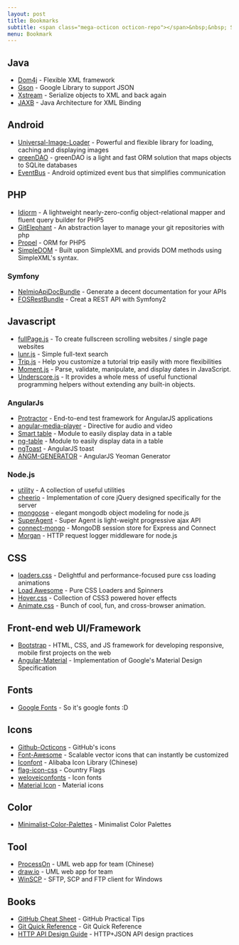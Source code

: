 ```yaml
---
layout: post
title: Bookmarks
subtitle: <span class="mega-octicon octicon-repo"></span>&nbsp;&nbsp; Some useful links - libs - tools - books
menu: Bookmark
---
```


## Java
- [Dom4j](https://dom4j.github.io/) - Flexible XML framework
- [Gson](https://github.com/google/gson) - Google Library to support JSON
- [Xstream](http://x-stream.github.io/index.html) -  Serialize objects to XML and back again
- [JAXB](https://jaxb.java.net/) - Java Architecture for XML Binding

## Android
- [Universal-Image-Loader](https://github.com/nostra13/Android-Universal-Image-Loader) - Powerful and flexible library for loading, caching and displaying images
- [greenDAO](http://greendao-orm.com/) - greenDAO is a light and fast ORM solution that maps objects to SQLite databases
- [EventBus](http://greenrobot.github.io/EventBus/) - Android optimized event bus that simplifies communication

## PHP
- [Idiorm](https://github.com/j4mie/idiorm/) - A lightweight nearly-zero-config object-relational mapper and fluent query builder for PHP5
- [GitElephant](https://github.com/matteosister/GitElephant) - An abstraction layer to manage your git repositories with php
- [Propel](https://github.com/propelorm/Propel) - ORM for PHP5
- [SimpleDOM](https://code.google.com/archive/p/simpledom/) - Built upon SimpleXML and provids DOM methods using SimpleXML's syntax.

### Symfony
- [NelmioApiDocBundle](https://github.com/nelmio/NelmioApiDocBundle) - Generate a decent documentation for your APIs
- [FOSRestBundle](http://symfony.com/doc/current/bundles/FOSRestBundle/index.html) - Creat a REST API with Symfony2

## Javascript
- [fullPage.js](http://alvarotrigo.com/fullPage/) - To create fullscreen scrolling websites / single page websites
- [lunr.js](http://lunrjs.com/) - Simple full-text search
- [Trip.js](http://eragonj.github.io/Trip.js/index.html) - Help you customize a tutorial trip easily with more flexibilities
- [Moment.js](http://momentjs.com/) - Parse, validate, manipulate, and display dates in JavaScript.
- [Underscore.js](http://underscorejs.org/) - It provides a whole mess of useful functional programming helpers without extending any built-in objects.

### AngularJs
- [Protractor](http://angular.github.io/protractor) - End-to-end test framework for AngularJS applications
- [angular-media-player](https://github.com/colthreepv/angular-media-player) - Directive for audio and video
- [Smart table](http://lorenzofox3.github.io/smart-table-website/) - Module to easily display data in a table
- [ng-table](http://esvit.github.io/ng-table/#/) - Module to easily display data in a table
- [ngToast](https://github.com/tameraydin/ngToast) - AngularJS toast
- [ANGM-GENERATOR](http://newaeonweb.com.br/generator-angm/) - AngularJS Yeoman Generator

### Node.js
- [utility](https://github.com/node-modules/utility) - A collection of useful utilities
- [cheerio](https://github.com/cheeriojs/cheerio) - Implementation of core jQuery designed specifically for the server
- [mongoose](http://mongoosejs.com/) - elegant mongodb object modeling for node.js
- [SuperAgent](http://visionmedia.github.io/superagent/) - Super Agent is light-weight progressive ajax API
- [connect-mongo](https://github.com/kcbanner/connect-mongo) - MongoDB session store for Express and Connect
- [Morgan](https://github.com/expressjs/morgan) - HTTP request logger middleware for node.js

## CSS
- [loaders.css](https://connoratherton.com/loaders) - Delightful and performance-focused pure css loading animations
- [Load Awesome](http://github.danielcardoso.net/load-awesome/animations.html) - Pure CSS Loaders and Spinners 
- [Hover.css](http://ianlunn.github.io/Hover/) - Collection of CSS3 powered hover effects
- [Animate.css](https://github.com/daneden/animate.css) - Bunch of cool, fun, and cross-browser animation. 

## Front-end web UI/Framework
- [Bootstrap](http://getbootstrap.com/) - HTML, CSS, and JS framework for developing responsive, mobile first projects on the web
- [Angular-Material](https://material.angularjs.org/latest/) - Implementation of Google's Material Design Specification

## Fonts
- [Google Fonts](https://www.google.com/fonts) - So it's google fonts :D

## Icons
- [Github-Octicons](https://octicons.github.com/) - GitHub's icons
- [Font-Awesome](https://fortawesome.github.io/Font-Awesome/) - Scalable vector icons that can instantly be customized
- [Iconfont](http://www.iconfont.cn/) - Alibaba Icon Library (Chinese)
- [flag-icon-css](http://lipis.github.io/flag-icon-css/) - Country Flags
- [weloveiconfonts](http://weloveiconfonts.com/) - Icon fonts
- [Material Icon](https://design.google.com/icons/#ic_accessibility) - Material icons

## Color
- [Minimalist-Color-Palettes](https://www.behance.net/gallery/32154055/Minimalist-Color-Palettes-2015) - Minimalist Color Palettes

## Tool
- [ProcessOn](https://www.processon.com/) - UML web app for team (Chinese)
- [draw.io](https://www.draw.io/) - UML web app for team
- [WinSCP](https://winscp.net/eng/download.php) - SFTP, SCP and FTP client for Windows

## Books
- [GitHub Cheat Sheet](https://github.com/tiimgreen/github-cheat-sheet) - GitHub Practical Tips
- [Git Quick Reference](http://jonas.nitro.dk/git/quick-reference.html) - Git Quick Reference
- [HTTP API Design Guide](https://geemus.gitbooks.io/http-api-design/content/en/index.html) - HTTP+JSON API design practices
